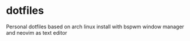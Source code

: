 # dotfiles
Personal dotfiles based on arch linux install with bspwm window manager and neovim as text editor

